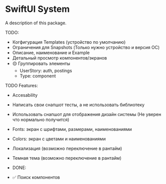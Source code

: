 # SwiftUI System

A description of this package.

TODO: 
- Когфигурация Templates (устройство по умолчанию)
- Ограничения для Snapshots (Только нужно устройство и версия ОС)
- Описание, наименование и Example
- Детальный просмотр компонентов/экранов
- 🟡 Группировать элементы
    - UserStory: auth, postings
    - Type: component

TODO Features:
- Accesability
- Написать свои снапшот тесты, а не использовать библиотеку
- Использовать снапшот для отображения дизайн системы (Не уверен что нормально получится)  
- Fonts: экран с шрифтами, размерами, наименованиями
- Colors: экран с цветами и наименованиями
- Локализация (возможно переключение в рантайм)
- Темная тема (возможно переключение в рантайм)

- DONE:
- ✅ Поиск компонентов
